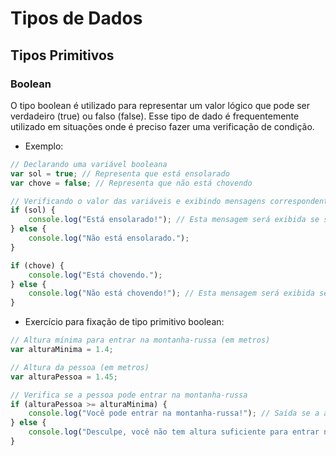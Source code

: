 # Tipos de Dados
## Tipos Primitivos
### Boolean
O tipo boolean é utilizado para representar um valor lógico que pode ser verdadeiro (true) ou falso (false). Esse tipo de dado é frequentemente utilizado em situações onde é preciso fazer uma verificação de condição.

- Exemplo:
```javascript
// Declarando uma variável booleana
var sol = true; // Representa que está ensolarado
var chove = false; // Representa que não está chovendo

// Verificando o valor das variáveis e exibindo mensagens correspondentes
if (sol) {
    console.log("Está ensolarado!"); // Esta mensagem será exibida se sol for verdadeiro
} else {
    console.log("Não está ensolarado.");
}

if (chove) {
    console.log("Está chovendo.");
} else {
    console.log("Não está chovendo!"); // Esta mensagem será exibida se chove for falso
}
```

- Exercício para fixação de tipo primitivo boolean:
```js
// Altura mínima para entrar na montanha-russa (em metros)
var alturaMinima = 1.4;

// Altura da pessoa (em metros)
var alturaPessoa = 1.45;

// Verifica se a pessoa pode entrar na montanha-russa
if (alturaPessoa >= alturaMinima) {
    console.log("Você pode entrar na montanha-russa!"); // Saída se a altura da pessoa for maior ou igual à altura mínima
} else {
    console.log("Desculpe, você não tem altura suficiente para entrar na montanha-russa."); // Saída se a altura da pessoa for menor que a altura mínima
}
```